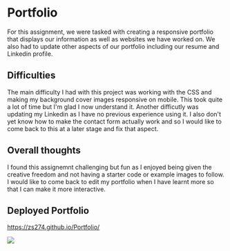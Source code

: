 # Portfolio
For this assignment, we were tasked with creating a responsive portfolio that displays our information as well as websites we have worked on. We also had to update other aspects of our portfolio including our resume and Linkedin profile. 

## Difficulties
The main difficulty I had with this project was working with the CSS and making my background cover images responsive on mobile. This took quite a lot of time but I'm glad I now understand it. Another difficutly was updating my Linkedin as I have no previous experience using it. I also don't yet know how to make the contact form actually work and so I would like to come back to this at a later stage and fix that aspect. 

## Overall thoughts
I found this assignemnt challenging but fun as I enjoyed being given the creative freedom and not having a starter code or example images to follow. I would like to come back to edit my portfolio when I have learnt more so that I can make it more interactive. 

## Deployed Portfolio
https://zs274.github.io/Portfolio/

<img src="Images/portfolio">